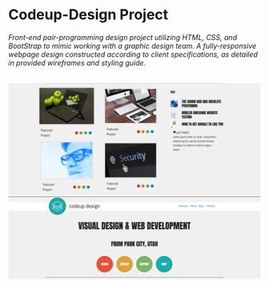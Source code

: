# Codeup-Design Project

###### Front-end pair-programming design project utilizing HTML, CSS, and BootStrap to mimic working with a graphic design team. A fully-responsive webpage design constructed according to client specifications, as detailed in provided wireframes and styling guide.

<img src="/img/design1.png" alt="image">
<img src="/img/design2.png" alt="image">
